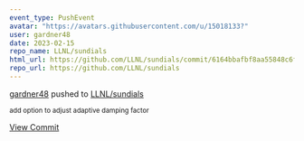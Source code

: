 ```yaml
---
event_type: PushEvent
avatar: "https://avatars.githubusercontent.com/u/15018133?"
user: gardner48
date: 2023-02-15
repo_name: LLNL/sundials
html_url: https://github.com/LLNL/sundials/commit/6164bbafbf8aa55848c6fdc3e3e89623de9cd465
repo_url: https://github.com/LLNL/sundials
---
```


<a href='https://github.com/gardner48' target='_blank'>gardner48</a> pushed to <a href='https://github.com/LLNL/sundials' target='_blank'>LLNL/sundials</a>

<small>add option to adjust adaptive damping factor</small>

<a href='https://github.com/LLNL/sundials/commit/6164bbafbf8aa55848c6fdc3e3e89623de9cd465' target='_blank'>View Commit</a>
